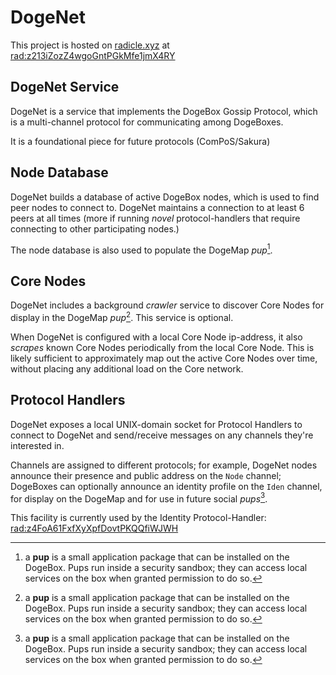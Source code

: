 # DogeNet

This project is hosted on [radicle.xyz](https://radicle.xyz) at [rad:z213iZozZ4wgoGntPGkMfe1jmX4RY](https://app.radicle.xyz/nodes/ash.radicle.garden/z213iZozZ4wgoGntPGkMfe1jmX4RY)

## DogeNet Service

DogeNet is a service that implements the DogeBox Gossip Protocol, which is a
multi-channel protocol for communicating among DogeBoxes.

It is a foundational piece for future protocols (ComPoS/Sakura)	

## Node Database

DogeNet builds a database of active DogeBox nodes, which is used to find
peer nodes to connect to. DogeNet maintains a connection to at least 6
peers at all times (more if running *novel* protocol-handlers that require
connecting to other participating nodes.)

The node database is also used to populate the DogeMap *pup*[^1].

## Core Nodes

DogeNet includes a background *crawler* service to discover Core Nodes
for display in the DogeMap *pup*[^1]. This service is optional.

When DogeNet is configured with a local Core Node ip-address, it also
*scrapes* known Core Nodes periodically from the local Core Node.
This is likely sufficient to approximately map out the active Core Nodes
over time, without placing any additional load on the Core network.

## Protocol Handlers

DogeNet exposes a local UNIX-domain socket for Protocol Handlers to connect
to DogeNet and send/receive messages on any channels they're interested in.

Channels are assigned to different protocols; for example, DogeNet nodes
announce their presence and public address on the `Node` channel; DogeBoxes
can optionally announce an identity profile on the `Iden` channel, for
display on the DogeMap and for use in future social *pups*[^1].

This facility is currently used by the Identity Protocol-Handler:
[rad:z4FoA61FxfXyXpfDovtPKQQfiWJWH](https://app.radicle.xyz/nodes/ash.radicle.garden/z4FoA61FxfXyXpfDovtPKQQfiWJWH)


[^1]: a **pup** is a small application package that can be installed on the DogeBox.
Pups run inside a security sandbox; they can access local services on the box
when granted permission to do so.

